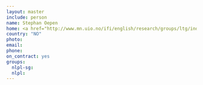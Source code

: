 ```yaml
---
layout: master
include: person
name: Stephan Oepen
home: <a href="http://www.mn.uio.no/ifi/english/research/groups/ltg/index.html">University of Oslo, Language Technology Group</a>
country: "NO"
photo:
email:
phone:
on_contract: yes
groups:
  nlpl-sg:
  nlpl:
---
```

